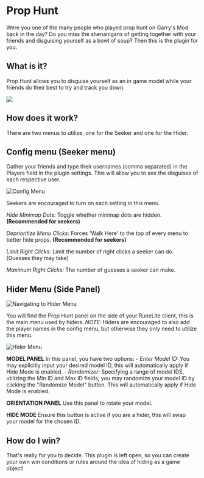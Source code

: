 ﻿

# Prop Hunt

Were you one of the many people who played prop hunt on Garry's Mod back in the day?  Do you miss the shenanigans of getting together with your friends and disguising yourself  as a bowl of soup?  Then this is the plugin for you.

## What is it?

Prop Hunt allows you to disguise yourself as an in game model while your friends  do their best to try and track you down.

![](https://i.imgur.com/iVqgoYJ.png)

## How does it work?

There are two menus to utilize, one for the Seeker and one for the Hider.

## Config menu (Seeker menu)

Gather your friends and type their usernames  (comma separated)  in the Players field in the plugin settings. This will allow you to see the disguises of each respective user.

![Config Menu](https://imgur.com/Rsh6qEB.png)

Seekers are encouraged to turn on each setting in this menu.

*Hide Minimap Dots:* Toggle whether minimap dots are hidden. **(Recommended for seekers)**

*Deprioritize Menu Clicks:* Forces 'Walk Here' to the top of every menu to better hide props. **(Recommended for seekers)**

*Limit Right Clicks:* Limit the number of right clicks a seeker can do. (Guesses they may take)

*Maximum Right Clicks:* The number of guesses a seeker can make.

## Hider Menu (Side Panel)

![Navigating to Hider Menu](https://imgur.com/yLeUG8v.png)

You will find the Prop Hunt panel on the side of your RuneLite client, this is the main menu used by hiders. 
*NOTE:* Hiders are encouraged to also add the player names in the config menu, but otherwise they only need to utilize this menu.

![Hider Menu](https://imgur.com/qefQ6rf.png)

**MODEL PANEL**
In this panel, you have two options:
			 - *Enter Model ID:* You may explicitly input your desired model ID, this will automatically apply if Hide Mode is 		enabled.
			 - *Randomizer:* Specifying a range of model IDS, utilizing the Min ID and Max ID fields, you may randomize your model ID by clicking the "Randomize Model" button. This will automatically apply if Hide Mode is enabled.

**ORIENTATION PANEL**
Use this panel to rotate your model.

**HIDE MODE**
Ensure this button is active if you are a hider, this will swap your model for the chosen ID.

## How do I win?

That's really for you to decide.  This plugin is left open,  so you can create your own win conditions  or rules around the idea of hiding as a game object!
